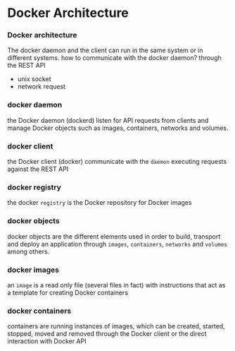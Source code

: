 # Docker Architecture

### Docker architecture
The docker daemon and the client can run in the same system or in different systems.
how to communicate with the docker daemon? through the REST API
- unix socket
- network request

### docker daemon
the Docker daemon (dockerd) listen for API requests from clients and manage Docker objects such as images, containers, networks and volumes.

### docker client
the Docker client (docker) communicate with the `daemon` executing requests against the REST API

### docker registry
the docker `registry` is the Docker repository for Docker images

### docker objects
docker objects are the different elements used in order to build, transport and deploy an application through `images`, `containers`, `networks` and `volumes` among others.

### docker images
an `image` is a read only file (several files in fact) with instructions that act as a template for creating Docker containers

### docker containers 
containers are running instances of images, which can be created, started, stopped, moved and removed through the Docker client or the direct interaction with Docker API
